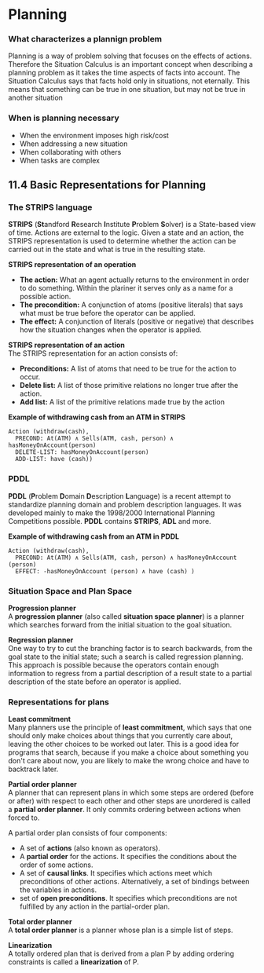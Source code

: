 # Planning

### What characterizes a plannign problem
Planning is a way of problem solving that focuses on the effects of actions. Therefore the Situation Calculus is an important concept when describing a planning problem as it takes the time aspects of facts into account. The Situation Calculus says that facts hold only in situations, not eternally. This means that something can be true in one situation, but may not be true in another situation

### When is planning necessary
- When the environment imposes high risk/cost
- When addressing a new situation
- When collaborating with others
- When tasks are complex

## 11.4 Basic Representations for Planning

### The STRIPS language
**STRIPS** (**St**andford **R**esearch **I**nstitute **P**roblem **S**olver) is a State-based view of time. Actions are external to the logic. Given a state and an action, the STRIPS representation is used to determine whether the action can be carried out in the state and what is true in the resulting state.

**STRIPS representation of an operation**
- **The action:** What an agent actually returns to the environment in order to do something. Within the plariner it serves only as a name for a possible action.
- **The precondition:** A conjunction of atoms (positive literals) that says what must be true before the operator can be applied.
- **The effect:** A conjunction of literals (positive or negative) that describes how the situation changes when the operator is applied.

**STRIPS representation of an action**\
The STRIPS representation for an action consists of:
- **Preconditions:** A list of atoms that need to be true for the action to occur.
- **Delete list:** A list of those primitive relations no longer true after the action.
- **Add list:** A list of the primitive relations made true by the action

**Example of withdrawing cash from an ATM in STRIPS**
```
Action (withdraw(cash),
  PRECOND: At(ATM) ∧ Sells(ATM, cash, person) ∧ hasMoneyOnAccount(person)
  DELETE-LIST: hasMoneyOnAccount(person)
  ADD-LIST: have (cash))
```

### PDDL
**PDDL** (**P**roblem **D**omain **D**escription **L**anguage) is a recent attempt to standardize planning domain and problem description languages. It was developed mainly to make the 1998/2000 International Planning Competitions possible. **PDDL** contains **STRIPS**, **ADL** and more.

**Example of withdrawing cash from an ATM in PDDL**
```
Action (withdraw(cash),
  PRECOND: At(ATM) ∧ Sells(ATM, cash, person) ∧ hasMoneyOnAccount (person)
  EFFECT: -hasMoneyOnAccount (person) ∧ have (cash) )
```

### Situation Space and Plan Space

**Progression planner**\
A **progression planner** (also called **situation space planner**) is a planner which searches forward from the initial situation to the goal situation.

**Regression planner**\
One way to try to cut the branching factor is to search backwards, from the goal state to the
initial state; such a search is called regression planning. This approach is possible because the operators contain enough information to regress from a partial description of a result state to a partial description of the state before an operator is applied.

### Representations for plans

**Least commitment**\
Many planners use the principle of **least commitment**, which says that one should only make choices about things that you currently care about, leaving the other choices to be worked out later. This is a good idea for programs that search, because if you make a choice about something you don't care about now, you are likely to make the wrong choice and have to backtrack later.

**Partial order planner**\
A planner that can represent plans in which some steps are ordered (before or after) with respect to each other and other steps are unordered is called a **partial order planner**. It only commits ordering between actions when forced to.

A partial order plan consists of four components:
- A set of **actions** (also known as operators).
- A **partial order** for the actions. It specifies the conditions about the order of some actions.
- A set of **causal links**. It specifies which actions meet which preconditions of other actions. Alternatively, a set of bindings between the variables in actions.
-  set of **open preconditions**. It specifies which preconditions are not fulfilled by any action in the partial-order plan.

**Total order planner**\
A **total order planner** is a planner whose plan is a simple list of steps.

**Linearization**\
A totally ordered plan that is derived from a plan P by adding ordering constraints is called a
**linearization** of P.